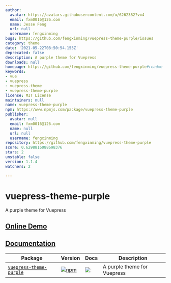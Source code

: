 ```yaml
---
author:
  avatar: https://avatars.githubusercontent.com/u/6262382?v=4
  email: fxm0016@126.com
  name: Jesse Feng
  url: null
  username: fengxinming
bugs: https://github.com/fengxinming/vuepress-theme-purple/issues
category: theme
date: '2021-05-22T08:50:54.155Z'
deprecated: false
description: A purple theme for Vuepress
downloads: null
homepage: https://github.com/fengxinming/vuepress-theme-purple#readme
keywords:
- vue
- vuepress
- vuepress-theme
- vuepress-theme-purple
license: MIT License
maintainers: null
name: vuepress-theme-purple
npm: https://www.npmjs.com/package/vuepress-theme-purple
publisher:
  avatar: null
  email: fxm0016@126.com
  name: null
  url: null
  username: fengxinming
repository: https://github.com/fengxinming/vuepress-theme-purple
score: 0.6298816088698376
stars: 2
unstable: false
version: 1.1.4
watchers: 2

---
```


# vuepress-theme-purple
A purple theme for Vuepress

## [Online Demo](https://fengxinming.github.io/vuepress-theme-purple/)

## [Documentation](packages/vuepress-theme-purple/README.md)

| Package | Version | Docs | Description |
| ------- | ------- | ---- | ----------- |
| [`vuepress-theme-purple`](packages/vuepress-theme-purple) | [![npm](https://img.shields.io/npm/v/vuepress-theme-purple.svg?style=flat-square)](https://www.npmjs.com/package/vuepress-theme-purple) | [![](https://img.shields.io/badge/API%20Docs-markdown-lightgrey.svg?style=flat-square)](packages/vuepress-theme-purple#readme) | A purple theme for Vuepress |
